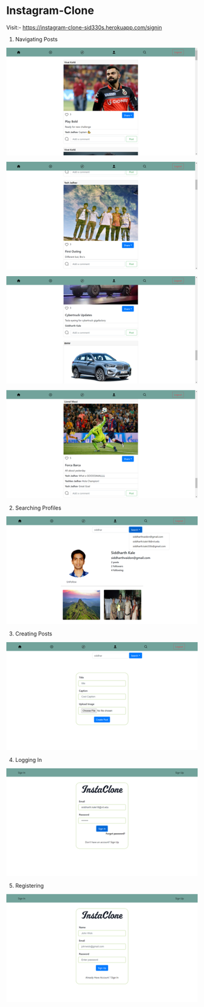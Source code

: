 # Instagram-Clone

Visit:- https://instagram-clone-sid330s.herokuapp.com/signin


1. Navigating Posts

![Test Image 1](img/img1.png)

![Test Image 2](img/img2.png)

![Test Image 3](img/img3.png)

![Test Image 4](img/img4.png)

2. Searching Profiles

![Test Image 5](img/img5.png)

3. Creating Posts

![Test Image 6](img/img6.png)

4. Logging In

![Test Image 7](img/img7.png)

5. Registering

![Test Image 8](img/img8.png)
